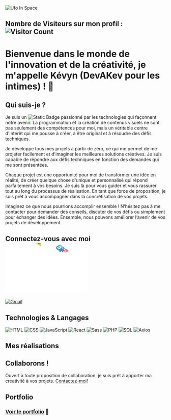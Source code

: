 ![Ufo In Space](ufo-in-space.gif)

## Nombre de Visiteurs sur mon profil : ![Visitor Count](https://profile-counter.glitch.me/{DEVAKEV}/count.svg)

# Bienvenue dans le monde de l'innovation et de la créativité, je m'appelle Kévyn (DevAKev pour les intimes) ! 👋

## Qui suis-je ?
Je suis un ![Static Badge](https://img.shields.io/badge/Développeur%20Full%20Stack-24bbe8) passionné par les technologies qui façonnent notre avenir. La programmation et la création de contenus visuels ne sont pas seulement des compétences pour moi, mais un véritable centre d'intérêt qui me pousse à créer, à être original et à résoudre des défis techniques. 

Je développe tous mes projets à partir de zéro, ce qui me permet de me projeter facilement et d'imaginer les meilleures solutions créatives. Je suis capable de répondre aux défis techniques en fonction des demandes qui me sont présentées.

Chaque projet est une opportunité pour moi de transformer une idée en réalité, de créer quelque chose d'unique et personnalisé qui répond parfaitement à vos besoins. Je suis là pour vous guider et vous rassurer tout au long du processus de réalisation. En tant que force de proposition, je suis prêt à vous accompagner dans la concrétisation de vos projets.

Imaginez ce que nous pourrions accomplir ensemble ! N’hésitez pas à me contacter pour demander des conseils, discuter de vos défis ou simplement pour échanger des idées. Ensemble, nous pouvons améliorer l’avenir de vos projets de développement.

## Connectez-vous avec moi ![Contact me](socials-contact.gif)
[![Gmail](https://img.shields.io/badge/Gmail-D14836?style=for-the-badge&logo=gmail&logoColor=white)](mailto:devakev.contact@gmail.com)


## Technologies & Langages
![HTML](https://img.shields.io/badge/HTML-239120?style=for-the-badge&logo=html5&logoColor=white) 
![CSS](https://img.shields.io/badge/CSS-239120?&style=for-the-badge&logo=css3&logoColor=white)
![JavaScript](https://img.shields.io/badge/JavaScript-323330?style=for-the-badge&logo=javascript&logoColor=F7DF1E)
![React](https://img.shields.io/badge/React-20232A?style=for-the-badge&logo=react&logoColor=61DAFB)
![Sass](https://img.shields.io/badge/Sass-CC6699?style=for-the-badge&logo=sass&logoColor=white)
![PHP](https://img.shields.io/badge/PHP-777BB4?style=for-the-badge&logo=php&logoColor=white)
![SQL](https://img.shields.io/badge/SQL-00000F?style=for-the-badge&logo=sql&logoColor=white)
![Axios](https://img.shields.io/badge/Axios-00000F?style=for-the-badge&logo=axios&logoColor=white)

## Mes réalisations

## Collaborons !
Ouvert à toute proposition de collaboration, je suis prêt à apporter ma créativité à vos projets. [Contactez-moi](https://devakev.github.io/aiche-kevyn)!

## Portfolio
### [Voir le portfolio](https://devakev.github.io/aiche-kevyn) 🚀
